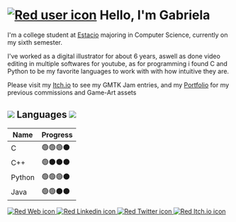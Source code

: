 <!-- Header -->
# <a href="https://github.com/GabrielaPeroni"><img src="https://img.icons8.com/?size=48&id=86846&format=png&color=e6543e" alt="Red user icon"/></a> Hello, I'm Gabriela

<!-- About -->
  I'm a college student at [Estacio](https://estacio.br) majoring in Computer Science, currently on my sixth semester.
  <p>I've worked as a digital illustrator for about 6 years, aswell as done video editing in multiple softwares for youtube, as for programming i found C and Python to be my favorite languages to work with with how intuitive they are.</p>
  
  Please visit my [Itch.io](https://cupcakecrazier.itch.io/) to see my GMTK Jam entries, and my [Portfolio](https://cupcakecrazier.wixsite.com/info) for my previous commissions and Game-Art assets

## <a href="https://github.com/GabrielaPeroni"><img src="https://img.icons8.com/?size=30&id=86627&format=png&color=e6543e"/></a> Languages <a href="https://github.com/GabrielaPeroni"><img src="https://img.icons8.com/?size=30&id=86627&format=png&color=e6543e"/></a>

  |Name  |Progress  |
  |------|----------|
  |C     |🟢🟢🟢⚫|
  |C++   |🟢⚫⚫⚫|
  |Python|🟢🟢🟢⚫|
  |Java  |🟢🟢⚫⚫|

<!-- Socials -->
<p>
  <a href="https://cupcakecrazier.wixsite.com/info">
    <img src="https://img.icons8.com/?size=30&id=89777&format=png&color=e6543e" alt="Red Web icon" />
  </a>
  <a href="https://www.linkedin.com/in/gabriela-peroni-5a873b1a4/">
    <img src="https://img.icons8.com/?size=30&id=85044&format=png&color=e6543e" alt="Red Linkedin icon" />
  </a>
  <a href="https://twitter.com/CupcakeCrazier">
    <img src="https://img.icons8.com/?size=30&id=102891&format=png&color=e6543e" alt="Red Twitter icon" />
  </a>
  <a href="https://cupcakecrazier.itch.io/">
    <img src="https://img.icons8.com/?size=30&id=OmoJ1A8xx23B&format=png&color=e6543e" alt="Red Itch.io icon" />
  </a>
</p>
